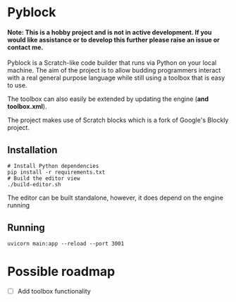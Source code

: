 # Pyblock

#### Note: This is a hobby project and is not in active development. If you would like assistance or to develop this further please raise an issue or contact me.

Pyblock is a Scratch-like code builder that runs via Python on your local machine.
The aim of the project is to allow budding programmers interact with a real general purpose language
while still using a toolbox that is easy to use.

The toolbox can also easily be extended by updating the engine (**and toolbox.xml**).

The project makes use of Scratch blocks which is a fork of Google's Blockly project.

## Installation
```
# Install Python dependencies
pip install -r requirements.txt
# Build the editor view
./build-editor.sh
```
The editor can be built standalone, however, it does depend on the engine running

## Running
```
uvicorn main:app --reload --port 3001
```

# Possible roadmap
- [ ] Add toolbox functionality
